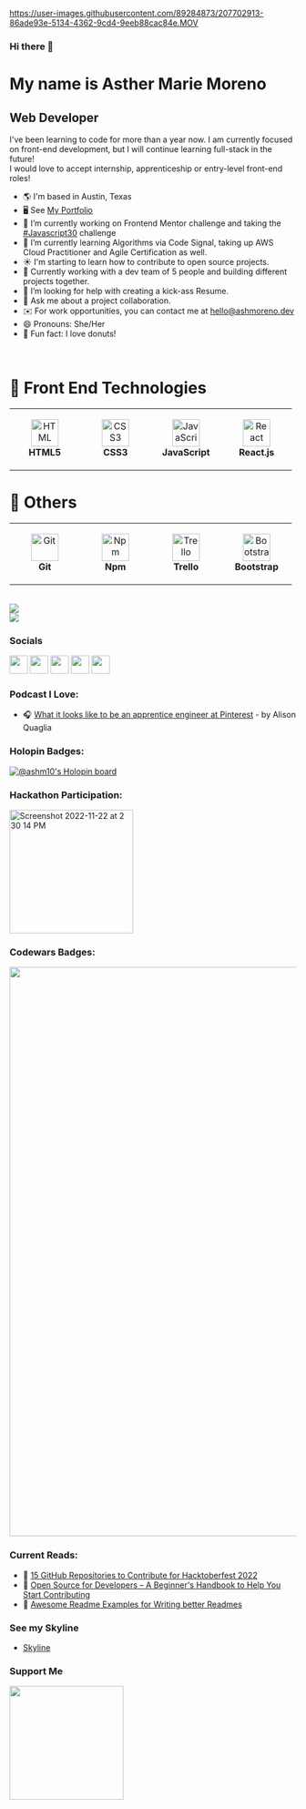 https://user-images.githubusercontent.com/89284873/207702913-86ade93e-5134-4362-9cd4-9eeb88cac84e.MOV

### Hi there 👋 <br />
<h1>My name is Asther Marie Moreno</h1>
<h2>Web Developer</h2>

<p>I've been learning to code for more than a year now. I am currently focused on front-end development, but I will continue learning full-stack in the future! <br />
I would love to accept internship, apprenticeship or entry-level front-end roles!</p>

- 🌎 I'm based in Austin, Texas
- 🖥️ See [My Portfolio](https://www.ashmoreno.dev)
- 🔭 I’m currently working on Frontend Mentor challenge and taking the [#Javascript30](https://www.javascript30.com) challenge
- 🌱 I’m currently learning Algorithms via Code Signal, taking up AWS Cloud Practitioner and Agile Certification as well.
- ☀️ I'm starting to learn how to contribute to open source projects.
- 👯 Currently working with a dev team of 5 people and building different projects together.
- 🤔 I’m looking for help with creating a kick-ass Resume.
- 💬 Ask me about a project collaboration.
- ✉️ For work opportunities, you can contact me at [hello@ashmoreno.dev](mailto:hello@ashmoreno.dev)
- 😄 Pronouns: She/Her
- 🍩 Fun fact: I love donuts!

<br />


# 🔧 Front End Technologies

<table>
  <tr>
    <td align="center" height="108" width="108">
      <img
        src="https://cdn.jsdelivr.net/gh/devicons/devicon/icons/html5/html5-plain.svg"
        width="48"
        height="48"
        alt="HTML"
      />
      <br /><strong>HTML5</strong>
    </td>
    <td align="center" height="108" width="108">
      <img
        src="https://cdn.jsdelivr.net/gh/devicons/devicon/icons/css3/css3-plain.svg"
        width="48"
        height="48"
        alt="CSS3"
      />
      <br /><strong>CSS3</strong>
    </td>
    <td align="center" height="108" width="108">
      <img
        src="https://cdn.jsdelivr.net/gh/devicons/devicon/icons/javascript/javascript-plain.svg"
        width="48"
        height="48"
        alt="JavaScript"
      />
      <br /><strong>JavaScript</strong>
      </td>
    <td align="center" height="108" width="108">
      <img
        src="https://cdn.jsdelivr.net/gh/devicons/devicon/icons/react/react-original.svg"
        width="48"
        height="48"
        alt="React"
      />
      <br /><strong>React.js</strong>
      </td>
  </tr>
</table>

# 🔧 Others
<table>
  <tr>
   <td align="center" height="108" width="108">
      <img
        src="https://cdn.jsdelivr.net/gh/devicons/devicon/icons/git/git-original.svg"
        width="48"
        height="48"
        alt="Git"
      />
      <br /><strong>Git</strong>
    </td>
    <td align="center" height="108" width="108">
      <img
        src="https://cdn.jsdelivr.net/gh/devicons/devicon/icons/npm/npm-original-wordmark.svg"
        width="48"
        height="48"
        alt="Npm"
      />
      <br /><strong>Npm</strong>
    </td>
     <td align="center" height="108" width="108">
      <img
        src="https://cdn.jsdelivr.net/gh/devicons/devicon/icons/trello/trello-plain.svg"
        width="48"
        height="48"
        alt="Trello"
      />
      <br /><strong>Trello</strong>
    </td>
      <td align="center" height="108" width="108">
      <img
        src="https://cdn.jsdelivr.net/gh/devicons/devicon/icons/bootstrap/bootstrap-original.svg"
        width="48"
        height="48"
        alt="Bootstrap"
      />
      <br /><strong>Bootstrap</strong>
    </td>
  </tr>
</table>

<br />

<img src="https://github-readme-stats.vercel.app/api/?username=ashm10&count_private=true&theme=tokyonight&showicons=true">
<br />
<img src="https://github-readme-stats.vercel.app/api/top-langs/?username=ashm10&langs_count=5&theme=tokyonight">

### Socials  

<p align="left"> <a href="https://www.facebook.com/sexy.gravyII/" target="_blank" rel="noreferrer"><img src="https://raw.githubusercontent.com/danielcranney/readme-generator/main/public/icons/socials/facebook.svg" width="32" height="32" /></a> <a href="http://www.instagram.com/ashtoyo/" target="_blank" rel="noreferrer"><img src="https://raw.githubusercontent.com/danielcranney/readme-generator/main/public/icons/socials/instagram.svg" width="32" height="32" /></a> <a href="https://www.linkedin.com/in/\asthermoreno10/" target="_blank" rel="noreferrer"><img src="https://raw.githubusercontent.com/danielcranney/readme-generator/main/public/icons/socials/linkedin.svg" width="32" height="32" /></a> <a href="https://www.twitter.com/sexy_gravy" target="_blank" rel="noreferrer"><img src="https://raw.githubusercontent.com/danielcranney/readme-generator/main/public/icons/socials/twitter.svg" width="32" height="32" /></a> <a href="https://www.youtube.com/channel/UCJ5Yf-MrxObPVZBxDIVTxyA" target="_blank" rel="noreferrer"><img src="https://raw.githubusercontent.com/danielcranney/readme-generator/main/public/icons/socials/youtube.svg" width="32" height="32" /></a></p>

### Podcast I Love:

- 🎧 [What it looks like to be an apprentice engineer at Pinterest](https://dev.to/codenewbie/s21e6-what-it-looks-like-to-be-an-apprentice-engineer-at-pinterest-alison-quaglia) - by Alison Quaglia

### Holopin Badges:

[![@ashm10's Holopin board](https://holopin.me/ashm10)](https://holopin.io/@ashm10)

### Hackathon Participation:

<img width="217" alt="Screenshot 2022-11-22 at 2 30 14 PM" src="https://user-images.githubusercontent.com/89284873/203438352-7bb3545c-7835-41cc-be02-efa4118b0651.png">


### Codewars Badges:

<img src="https://www.codewars.com/users/AshM10/badges/large" width="1000" />

### Current Reads:

- 📒 [15 GitHub Repositories to Contribute for Hacktoberfest 2022](https://dev.to/atapas/15-github-repositories-to-contribute-for-hacktoberfest-2022-215d)
- 📒 [Open Source for Developers – A Beginner's Handbook to Help You Start Contributing](https://www.freecodecamp.org/news/a-practical-guide-to-start-opensource-contributions/)
- 📒 [Awesome Readme Examples for Writing better Readmes](https://dev.to/documatic/awesome-readme-examples-for-writing-better-readmes-3eh3)

### See my Skyline 

- [Skyline](https://skyline.github.com/AshM10/2021)

### Support Me

<a href="https://www.buymeacoffee.com/astherm10"><img src="https://cdn.buymeacoffee.com/buttons/v2/default-yellow.png" width="200" /></a>

